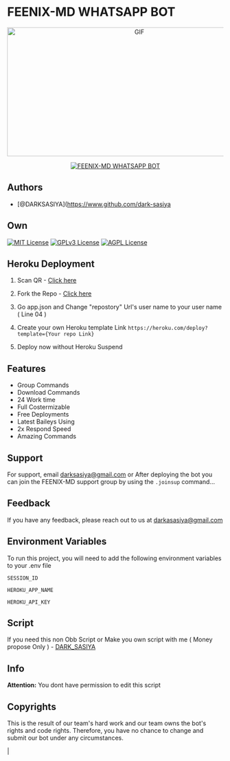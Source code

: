 # FEENIX-MD WHATSAPP BOT

<p align = center>   <img src="https://telegra.ph/file/37d76d2eaa27a53eef207.jpg" alt="GIF" width="600" height="300"/> </p>

<p align  = center> <a href="#"><img title="FEENIX-MD WHATSAPP BOT" src="https://img.shields.io/badge/FEENIX-MD WhatsApp Bot-green?colorA=%23ff0000&colorB=%23017e40&style=for-the-badge"></a> </p>


## Authors

- [@DARKSASIYA](https://www.github.com/dark-sasiya


## Own

[![MIT License](https://img.shields.io/badge/License-MIT-green.svg)](https://choosealicense.com/licenses/mit/)
[![GPLv3 License](https://img.shields.io/badge/License-GPL%20v3-yellow.svg)](https://opensource.org/licenses/)
[![AGPL License](https://img.shields.io/badge/license-AGPL-blue.svg)](http://www.gnu.org/licenses/agpl-3.0)


## Heroku Deployment

1. Scan QR - [Click here](https://gpt-qr-web-scaner.onrender.com/cyber-x.html)

2. Fork the Repo - [Click here](https://github.com/dark-sasiya/FEENIX-MD-WHATSAPP-BOT/fork)

3. Go app.json and Change "repostory" Url's user name to your user name ( Line 04 )

4. Create your own Heroku template Link `https://heroku.com/deploy?template={Your repo Link}`

5. Deploy now without Heroku Suspend


## Features

- Group Commands
- Download Commands
- 24 Work time
- Full Costermizable
- Free Deployments
- Latest Baileys Using
- 2x Respond Speed
- Amazing Commands


## Support

For support, email darksasiya@gmail.com or After deploying the bot you can join the FEENIX-MD support group by using the `.joinsup` command…


## Feedback

If you have any feedback, please reach out to us at darkasasiya@gmail.com


## Environment Variables

To run this project, you will need to add the following environment variables to your .env file

`SESSION_ID`

`HEROKU_APP_NAME`

`HEROKU_API_KEY`


## Script 

If you need this non Obb Script or Make you own script with me ( Money propose Only ) - [DARK_SASIYA](https://wa.me/722807735)




## Info

**Attention:** You dont have permission to edit this script



## Copyrights

This is the result of our team's hard work and our team owns the bot's rights and code rights. Therefore, you have no chance to change and submit our bot under any circumstances.

 |
